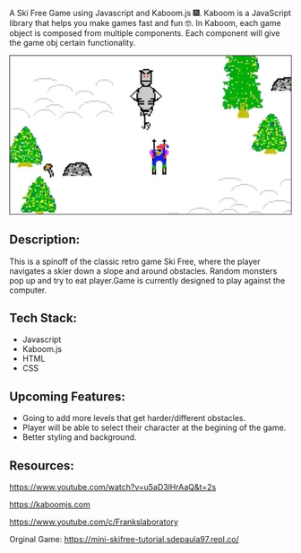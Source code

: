 A Ski Free Game using Javascript and Kaboom.js 	🎆.
Kaboom is a JavaScript library that helps you make games fast and fun 🤓.
In Kaboom, each game object is composed from multiple components. Each component will give the game obj certain functionality.

![ski free game image](pbya28dstba61.webp)

## Description:
This is a spinoff of the classic retro game Ski Free, where the player navigates a skier down a slope and around obstacles. Random monsters pop up and try to eat player.Game is currently designed to play against the computer.

 

## Tech Stack:
- Javascript
- Kaboom.js
- HTML
- CSS
 
 

## Upcoming Features:
- Going to add more levels that get harder/different obstacles.
- Player will be able to select their character at the begining of the game.
- Better styling and background.


## Resources:

https://www.youtube.com/watch?v=u5aD3lHrAaQ&t=2s

https://kaboomjs.com

https://www.youtube.com/c/Frankslaboratory

Orginal Game:
https://mini-skifree-tutorial.sdepaula97.repl.co/

